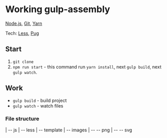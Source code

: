 # Working gulp-assembly

[Node.js](https://nodejs.org/en/download/), [Git](https://git-scm.com/downloads), [Yarn](https://yarnpkg.com/en/docs/install)

Tech: [Less](http://lesscss.org/3.x/), [Pug](https://pugjs.org/api/getting-started.html)

## Start

 1. `git clone`
 2. `npm run start` - this command run `yarn install`, next `gulp build`, next `gulp watch`.
 
## Work
 * `gulp build` - build project
 * `gulp watch` - watch files

### File structure
| -- js
| -- less
| -- template
| -- images
|   --  -- png
|   --  -- svg
